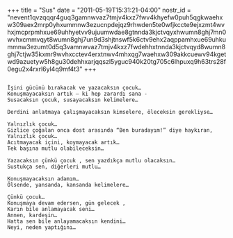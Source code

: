 +++
title = "Sus"
date = "2011-05-19T15:31:21-04:00"
nostr_id = "nevent1qvzqqqr4guq3gamnwvaz7tmjv4kxz7fwv4khyefw0puh5qgkwaehxw309aex2mrp0yhxummnw3ezucnpdejqz9rhwden5te0wfjkccte9ejxzmt4wvhxjmcprpmhxue69uhhyetvv9ujuumwdae8gtnnda3kjctvqyxhwumn8ghj7mn0wvhxcmmvqyt8wumn8ghj7un9d3shjtnswf5k6ctv9ehx2aqppamhxue69uhkummnw3ezumt0d5q3vamnwvaz7tmjv4kxz7fwdehhxtnnda3kjctvqyd8wumn8ghj7ctjw35kxmr9wvhxcctev4erxtnwv4mhxqg7waehxw309akkcuewv94kgetwd9azuetyw5h8gu30dehhxarjqqszl5yguc940k20tg705c6lhpuxq9h63trs28f0egu2x4rxrl6yl4q9mf4t3"
+++

```

İşini gücünü bırakacak ve yazacaksın çocuk…
Konuşmayacaksın artık – ki hep zarardı sana -
Susacaksın çocuk, susayacaksın kelimelere…

Derdini anlatmaya çalışmayacaksın kimselere, öleceksin gerekliyse…

Yalnızlık çocuk…
Gizlice çoğalan onca dost arasında “Ben buradayım!” diye haykıran,
Yalnızlık çocuk…
Acıtmayacak içini, koymayacak artık…
Tek başına mutlu olabileceksin…

Yazacaksın çünkü çocuk , sen yazdıkça mutlu olacaksın…
Sustukça sen, diğerleri mutlu…

Konuşmayacaksın adamım…
Ölsende, yansanda, kansanda kelimelere…

Çünkü çocuk…
Konuşmaya devam edersen, gün gelecek ,
Karın bile anlamayacak seni…
Annen, kardeşin…
Hatta sen bile anlayamacaksın kendini…
Neyi, neden yaptığını…
```
